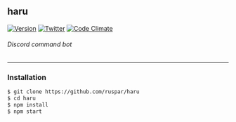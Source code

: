 ## haru
[![Version](https://img.shields.io/badge/Version-1.2.0-green.svg?style=flat-square)](https://github.com/pyraxo/haru/releases)
[![Twitter](https://img.shields.io/twitter/follow/pyraxo.svg?style=social)](http://twitter.com/pyraxo)
[![Code Climate](https://codeclimate.com/github/pyraxo/haru/badges/gpa.svg)](https://codeclimate.com/github/pyraxo/haru)
###### Discord command bot
***
### Installation
```bash
$ git clone https://github.com/ruspar/haru
$ cd haru
$ npm install
$ npm start
```
